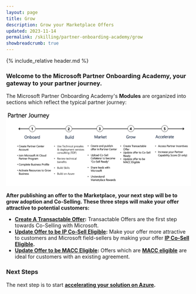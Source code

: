 ```yaml
---
layout: page
title: Grow
description: Grow your Marketplace Offers
updated: 2023-11-14
permalink: /skilling/partner-onboarding-academy/grow
showbreadcrumb: true
---
```

{% include_relative header.md %}

### Welcome to the Microsoft Partner Onboarding Academy, your gateway to your partner journey.

The Microsoft Partner Onboarding Academy's **Modules** are organized into sections which reflect the typical partner journey:

![](../../../assets/partner-onboarding/partner-journey.png)

**After publishing an offer to the Marketplace, your next step will be to grow adoption and Co-Selling. These three steps will make your offer attractive to potential customers:**

- **[Create A Transactable Offer](/PartnerResources/skilling/partner-onboarding-academy/transactable-offer):** Transactable Offers are the first step towards Co-Selling with Microsoft.
- **[Update Offer to be IP Co-Sell Eligible](/PartnerResources/skilling/partner-onboarding-academy/cosell):** Make your offer more attractive to customers and Microsoft field-sellers by making your offer **[IP Co-Sell Eligible](https://learn.microsoft.com/en-us/partner-center/co-sell-requirements#requirements-for-azure-ip-co-sell-eligible-status).**
- **[Update Offer to be MACC Eligible](/PartnerResources/skilling/partner-onboarding-academy/macc-offer):** Offers which are **[MACC eligible](https://learn.microsoft.com/en-us/partner-center/marketplace/azure-consumption-commitment-enrollment)** are ideal for customers with an existing agreement.


### Next Steps

The next step is to start **[accelerating your solution on Azure](/PartnerResources/skilling/partner-onboarding-academy/accelerate).**